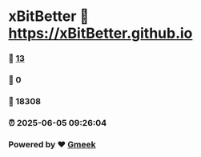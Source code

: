# xBitBetter :link: https://xBitBetter.github.io 
### :page_facing_up: [13](https://xBitBetter.github.io/tag.html) 
### :speech_balloon: 0 
### :hibiscus: 18308 
### :alarm_clock: 2025-06-05 09:26:04 
### Powered by :heart: [Gmeek](https://github.com/Meekdai/Gmeek)
